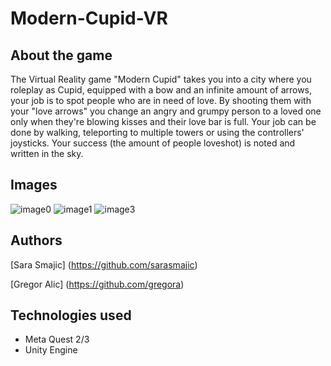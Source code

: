 # Modern-Cupid-VR


## About the game
The Virtual Reality game "Modern Cupid" takes you into a city where you roleplay as Cupid, equipped with a bow and an infinite amount of arrows, your job is to spot people who are in need of love. By shooting them with your "love arrows" you change an angry and grumpy person to a loved one only when they're blowing kisses and their love bar is full. Your job can be done by walking, teleporting to multiple towers or using the controllers' joysticks. Your success (the amount of people loveshot) is noted and written in the sky.  

## Images

![image0](https://github.com/user-attachments/assets/8b760d3e-7d97-497b-98b5-1eaa7e2d7987)
![image1](https://github.com/user-attachments/assets/3e96adf9-06e8-45bc-8459-c7e502211f0e)
![image3](https://github.com/user-attachments/assets/1b22e22a-6551-4dde-a36c-8f21ecc35c70)


## Authors
[Sara Smajic] (https://github.com/sarasmajic)

[Gregor Alic] (https://github.com/gregora)


## Technologies used
- Meta Quest 2/3
- Unity Engine
